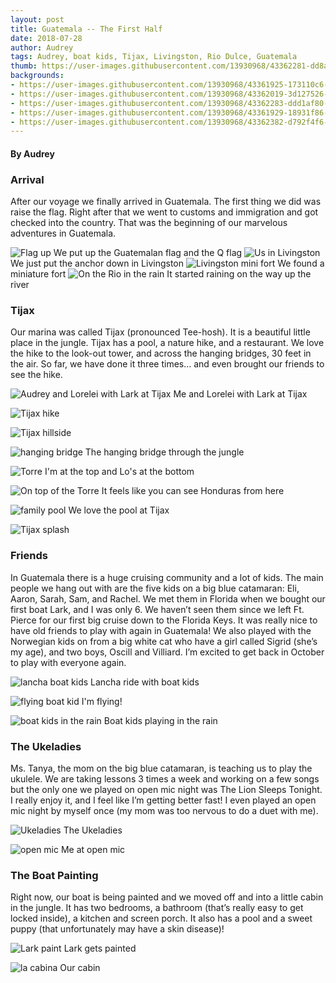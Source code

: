 ```yaml
---
layout: post
title: Guatemala -- The First Half
date: 2018-07-28
author: Audrey
tags: Audrey, boat kids, Tijax, Livingston, Rio Dulce, Guatemala
thumb: https://user-images.githubusercontent.com/13930968/43362281-dd8aa7ca-92a3-11e8-9569-803dc17cf26f.jpg
backgrounds:
- https://user-images.githubusercontent.com/13930968/43361925-173110c6-929b-11e8-987c-c58d3f4cd17e.jpg
- https://user-images.githubusercontent.com/13930968/43362019-3d127526-929d-11e8-9026-bef0ef3edbbc.jpg
- https://user-images.githubusercontent.com/13930968/43362283-ddd1af80-92a3-11e8-8e62-ac86e8ec5136.jpg
- https://user-images.githubusercontent.com/13930968/43361929-18931f86-929b-11e8-8830-4b1f4028ebc5.jpg
- https://user-images.githubusercontent.com/13930968/43362382-d792f4f6-92a5-11e8-8aa1-aab1b42c5537.jpg
---
```


#### By Audrey 

### Arrival
After our voyage we finally arrived in Guatemala. The first thing we did was raise the flag. Right after that we went to customs and immigration and got checked into the country.   That was the beginning of our marvelous adventures in Guatemala. 

![Flag up](https://user-images.githubusercontent.com/13930968/43361924-170f6ae8-929b-11e8-854e-28a308965668.jpg)
We put up the Guatemalan flag and the Q flag 
![Us in Livingston](https://user-images.githubusercontent.com/13930968/43361923-16f2436e-929b-11e8-985c-826048cbce52.jpg)
We just put the anchor down in Livingston
![Livingston mini fort](https://user-images.githubusercontent.com/13930968/43361925-173110c6-929b-11e8-987c-c58d3f4cd17e.jpg)
We found a miniature fort 
![On the Rio in the rain](https://user-images.githubusercontent.com/13930968/43361926-17787312-929b-11e8-8b84-a822c6dd52fc.jpg)
It started raining on the way up the river

### Tijax
Our marina was called Tijax (pronounced Tee-hosh).  It is a beautiful little place in the jungle.  Tijax has a pool, a nature hike, and a restaurant. We love the hike to the look-out tower, and across the hanging bridges, 30 feet in the air. So far, we have done it three times… and even brought our friends to see the hike.

![Audrey and Lorelei with Lark at Tijax](https://user-images.githubusercontent.com/13930968/43361995-a49c0046-929c-11e8-87ac-c132e2e1dcc4.jpg)
Me and Lorelei with Lark at Tijax

![Tijax hike](https://user-images.githubusercontent.com/13930968/43361990-a4284b24-929c-11e8-837a-c1629db5c9f8.jpg)

![Tijax hillside](https://user-images.githubusercontent.com/13930968/43361927-17bcef60-929b-11e8-80f2-88907c3a2283.jpg)

![hanging bridge](https://user-images.githubusercontent.com/13930968/43361994-a47f4762-929c-11e8-9de2-c8504a0c30eb.jpg)
The hanging bridge through the jungle

![Torre](https://user-images.githubusercontent.com/13930968/43362028-5f015134-929d-11e8-9b31-c4882e1c1223.jpg)
I'm at the top and Lo's at the bottom

![On top of the Torre](https://user-images.githubusercontent.com/13930968/43361928-1801ee12-929b-11e8-8fbb-3f3daf7122ba.jpg)
It feels like you can see Honduras from here

![family pool](https://user-images.githubusercontent.com/13930968/43362019-3d127526-929d-11e8-9026-bef0ef3edbbc.jpg)
We love the pool at Tijax

![Tijax splash](https://user-images.githubusercontent.com/13930968/43361931-18b8af12-929b-11e8-8550-fe9b20a163c6.jpg)

### Friends
In Guatemala there is a huge cruising community and a lot of kids. The main people we hang out with are the five kids on a big blue catamaran: Eli, Aaron, Sarah, Sam, and Rachel.  We met them in Florida when we bought our first boat Lark, and I was only 6. We haven’t seen them since we left Ft. Pierce for our first big cruise down to the Florida Keys. It was really nice to have old friends to play with again in Guatemala! We also played with the Norwegian kids on from a big white cat who have a girl called Sigrid (she’s my age), and two boys, Oscill and Villiard.  I’m excited to get back in October to play with everyone again.

![lancha boat kids](https://user-images.githubusercontent.com/13930968/43362282-ddaa78ca-92a3-11e8-8c3a-45463143dc54.jpg)
Lancha ride with boat kids 

![flying boat kid](https://user-images.githubusercontent.com/13930968/43362283-ddd1af80-92a3-11e8-8e62-ac86e8ec5136.jpg)
I'm flying!

![boat kids in the rain](https://user-images.githubusercontent.com/13930968/43362284-ddfab9ac-92a3-11e8-9cec-a422f0c0242c.jpg)
Boat kids playing in the rain

### The Ukeladies                 
  Ms. Tanya, the mom on the big blue catamaran, is teaching us to play the ukulele. We are taking lessons 3 times a week and working on a few songs but the only one we played on open mic night was The Lion Sleeps Tonight. I really enjoy it, and I feel like I’m getting better fast! I even played an open mic night by myself once (my mom was too nervous to do a duet with me).

![Ukeladies](https://user-images.githubusercontent.com/13930968/43361929-18931f86-929b-11e8-8830-4b1f4028ebc5.jpg)
The Ukeladies

![open mic](https://user-images.githubusercontent.com/13930968/43362281-dd8aa7ca-92a3-11e8-9569-803dc17cf26f.jpg)
Me at open mic 

### The Boat Painting
Right now, our boat is being painted and we moved off and into a little cabin in the jungle. It has two bedrooms, a bathroom (that’s really easy to get locked inside), a kitchen and screen porch. It also has a pool and a sweet puppy (that unfortunately may have a skin disease)!

![Lark paint](https://user-images.githubusercontent.com/13930968/43362280-dd6d00e4-92a3-11e8-87d7-831434d99965.jpg)
Lark gets painted

![la cabina](https://user-images.githubusercontent.com/13930968/43362382-d792f4f6-92a5-11e8-8aa1-aab1b42c5537.jpg)
Our cabin











